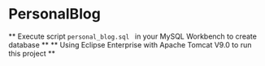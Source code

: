 # PersonalBlog
** Execute script `personal_blog.sql ` in your MySQL Workbench to create database **
** Using Eclipse Enterprise with Apache Tomcat V9.0 to run this project **
